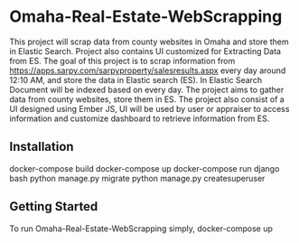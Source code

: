 #  Omaha-Real-Estate-WebScrapping
This project will scrap data from county websites in Omaha  and store them in Elastic Search. Project also contains UI customized for Extracting Data from ES. 
The goal of this project is to scrap information from https://apps.sarpy.com/sarpyproperty/salesresults.aspx every day around 12:10 AM, and store the data in Elastic search (ES). In Elastic Search Document will be indexed based on every day.  The project aims to gather data from county websites, store them in ES. The project also consist of a UI designed using Ember JS, UI will be used by user or appraiser to access information and customize dashboard to retrieve information from ES.  

## Installation
docker-compose build
docker-compose up
docker-compose run django bash
python manage.py migrate
python manage.py createsuperuser

## Getting Started
To run Omaha-Real-Estate-WebScrapping simply,
docker-compose up
